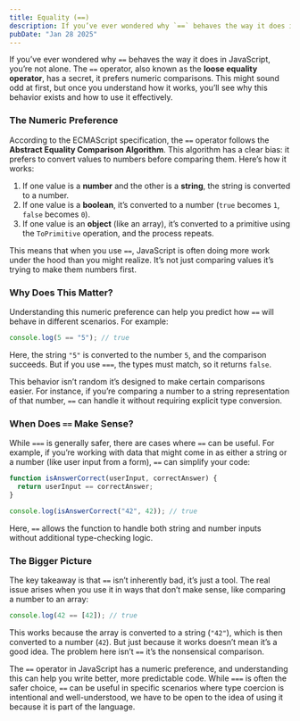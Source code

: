 ```yaml
---
title: Equality (==)
description: If you’ve ever wondered why `==` behaves the way it does in JavaScript, you’re not alone. The `==` operator, also known as the **loose equality operator**, has a secret, it prefers numeric comparisons. This might sound odd at first, but once you understand how it works, you’ll see why this behavior exists and how to use it effectively.
pubDate: "Jan 28 2025"
---
```


If you’ve ever wondered why `==` behaves the way it does in JavaScript, you’re not alone. The `==` operator, also known as the **loose equality operator**, has a secret, it prefers numeric comparisons. This might sound odd at first, but once you understand how it works, you’ll see why this behavior exists and how to use it effectively.

### The Numeric Preference

According to the ECMAScript specification, the `==` operator follows the **Abstract Equality Comparison Algorithm**. This algorithm has a clear bias: it prefers to convert values to numbers before comparing them. Here’s how it works:

1. If one value is a **number** and the other is a **string**, the string is converted to a number.
2. If one value is a **boolean**, it’s converted to a number (`true` becomes `1`, `false` becomes `0`).
3. If one value is an **object** (like an array), it’s converted to a primitive using the `ToPrimitive` operation, and the process repeats.

This means that when you use `==`, JavaScript is often doing more work under the hood than you might realize. It’s not just comparing values it’s trying to make them numbers first.

### Why Does This Matter?

Understanding this numeric preference can help you predict how `==` will behave in different scenarios. For example:

```javascript
console.log(5 == "5"); // true
```

Here, the string `"5"` is converted to the number `5`, and the comparison succeeds. But if you use `===`, the types must match, so it returns `false`.

This behavior isn’t random it’s designed to make certain comparisons easier. For instance, if you’re comparing a number to a string representation of that number, `==` can handle it without requiring explicit type conversion.

### When Does `==` Make Sense?

While `===` is generally safer, there are cases where `==` can be useful. For example, if you’re working with data that might come in as either a string or a number (like user input from a form), `==` can simplify your code:

```javascript
function isAnswerCorrect(userInput, correctAnswer) {
  return userInput == correctAnswer;
}

console.log(isAnswerCorrect("42", 42)); // true
```

Here, `==` allows the function to handle both string and number inputs without additional type-checking logic.

### The Bigger Picture

The key takeaway is that `==` isn’t inherently bad, it’s just a tool. The real issue arises when you use it in ways that don’t make sense, like comparing a number to an array:

```javascript
console.log(42 == [42]); // true
```

This works because the array is converted to a string (`"42"`), which is then converted to a number (`42`). But just because it works doesn’t mean it’s a good idea. The problem here isn’t `==` it’s the nonsensical comparison.

The `==` operator in JavaScript has a numeric preference, and understanding this can help you write better, more predictable code. While `===` is often the safer choice, `==` can be useful in specific scenarios where type coercion is intentional and well-understood, we have to be open to the idea of using it because it is part of the language.
